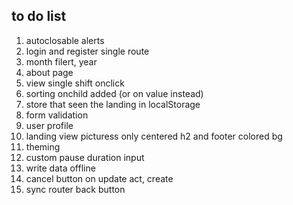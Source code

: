 ## to do list
1. autoclosable alerts
2. login and register single route
3. month filert, year
4. about page
5. view single shift onclick
6. sorting onchild added (or on value instead)
7. store that seen the landing in localStorage
8. form validation
9. user profile
10. landing view picturess only centered h2 and footer colored bg
11. theming
12. custom pause duration input
13. write data offline
14. cancel button on update act, create
15. sync router back button